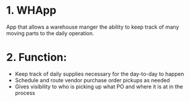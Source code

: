 # 1. WHApp
App that allows a warehouse manger the ability to keep track of many moving parts to the daily operation. 

# 2. Function:
<ul>
    <li> Keep track of daily supplies necessary for the day-to-day to happen
    <li> Schedule and route vendor purchase order pickups as needed
    <li> Gives visibility to who is picking up what PO and where it is at in the process
</ul>
